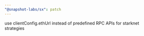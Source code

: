 ```yaml
---
"@snapshot-labs/sx": patch
---
```


use clientConfig.ethUrl instead of predefined RPC APIs for starknet strategies
